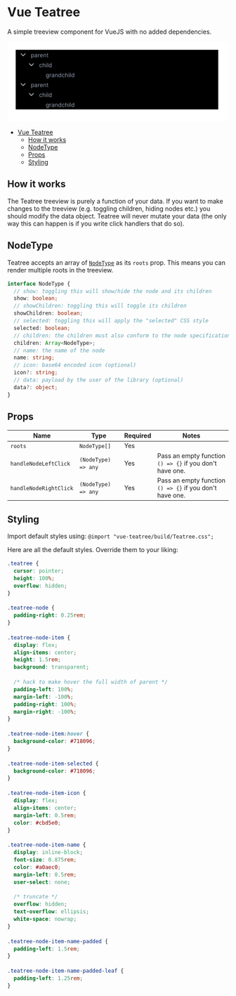 # Vue Teatree

A simple treeview component for VueJS with no added dependencies.

![Animated](./readme/animated.gif)

- [Vue Teatree](#vue-teatree)
  - [How it works](#how-it-works)
  - [NodeType](#nodetype)
  - [Props](#props)
  - [Styling](#styling)

## How it works

The Teatree treeview is purely a function of your data. If you want to make changes to the treeview (e.g. toggling children, hiding nodes etc.) you should modify the data object. Teatree will never mutate your data (the only way this can happen is if you write click handlers that do so).

## NodeType

Teatree accepts an array of [`NodeType`](./src/components/NodeType.ts) as its `roots` prop. This means you can render multiple roots in the treeview.

```ts
interface NodeType {
  // show: toggling this will show/hide the node and its children
  show: boolean;
  // showChildren: toggling this will toggle its children
  showChildren: boolean;
  // selected: toggling this will apply the "selected" CSS style
  selected: boolean;
  // children: the children must also conform to the node specification
  children: Array<NodeType>;
  // name: the name of the node
  name: string;
  // icon: base64 encoded icon (optional)
  icon?: string;
  // data: payload by the user of the library (optional)
  data?: object;
}
```

## Props

| Name                   | Type                | Required | Notes                                                    |
| ---------------------- | ------------------- | -------- | -------------------------------------------------------- |
| `roots`                | `NodeType[]`        | Yes      |                                                          |
| `handleNodeLeftClick`  | `(NodeType) => any` | Yes      | Pass an empty function `() => {}` if you don't have one. |
| `handleNodeRightClick` | `(NodeType) => any` | Yes      | Pass an empty function `() => {}` if you don't have one. |

## Styling

Import default styles using: `@import "vue-teatree/build/Teatree.css";`

Here are all the default styles. Override them to your liking:

```css
.teatree {
  cursor: pointer;
  height: 100%;
  overflow: hidden;
}

.teatree-node {
  padding-right: 0.25rem;
}

.teatree-node-item {
  display: flex;
  align-items: center;
  height: 1.5rem;
  background: transparent;

  /* hack to make hover the full width of parent */
  padding-left: 100%;
  margin-left: -100%;
  padding-right: 100%;
  margin-right: -100%;
}

.teatree-node-item:hover {
  background-color: #718096;
}

.teatree-node-item-selected {
  background-color: #718096;
}

.teatree-node-item-icon {
  display: flex;
  align-items: center;
  margin-left: 0.5rem;
  color: #cbd5e0;
}

.teatree-node-item-name {
  display: inline-block;
  font-size: 0.875rem;
  color: #a0aec0;
  margin-left: 0.5rem;
  user-select: none;

  /* truncate */
  overflow: hidden;
  text-overflow: ellipsis;
  white-space: nowrap;
}

.teatree-node-item-name-padded {
  padding-left: 1.5rem;
}

.teatree-node-item-name-padded-leaf {
  padding-left: 1.25rem;
}
```
